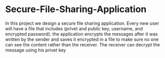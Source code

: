 # Secure-File-Sharing-Application
In this project we design a secure file sharing application. Every new user will have a file  that includes (privet and public key, username, and encrypted password). the application  encrypts the messages after it was written by the sender and saves it encrypted in a file to  make sure no one can see the content rather than the receiver. The receiver can decrypt the  message using his privet key
